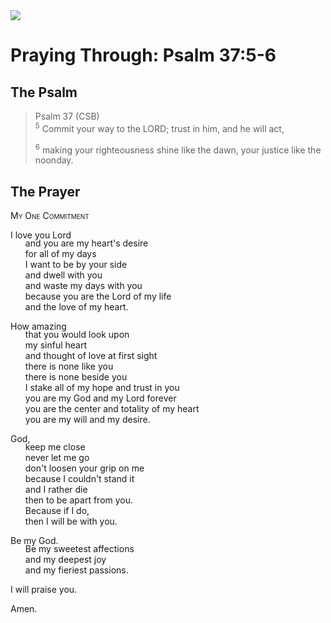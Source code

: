 <img class="intro-right" src="/images/art-paris-psalter.jpg">

<style>
  li {list-style-type: none;}
  p + ul {
    margin-top: -18px;
}
</style>

# Praying Through: Psalm 37:5-6

## The Psalm

>Psalm 37 (CSB)  
><sup>5</sup> Commit your way to the LORD; trust in him, and he will act, 
>
><sup>6</sup> making your righteousness shine like the dawn, your justice like the noonday. 

## The Prayer

<div style="font-variant: small-caps;">
My One Commitment
</div>

I love you Lord
* and you are my heart's desire
* for all of my days
* I want to be by your side
* and dwell with you
* and waste my days with you
* because you are the Lord of my life
* and the love of my heart.

How amazing
* that you would look upon
* my sinful heart
* and thought of love at first sight
* there is none like you
* there is none beside you
* I stake all of my hope and trust in you
* you are my God and my Lord forever
* you are the center and totality of my heart
* you are my will and my desire.

God,
* keep me close
* never let me go
* don't loosen your grip on me
* because I couldn't stand it
* and I rather die
* then to be apart from you.
* Because if I do,
* then I will be with you.

Be my God.
* Be my sweetest affections
* and my deepest joy
* and my fieriest passions.

I will praise you.

Amen.
